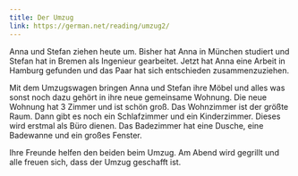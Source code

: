 ```yaml
---
title: Der Umzug
link: https://german.net/reading/umzug2/
---
```


Anna und Stefan ziehen heute um. Bisher hat Anna in München studiert und Stefan hat in Bremen als Ingenieur gearbeitet. Jetzt hat Anna eine Arbeit in Hamburg gefunden und das Paar hat sich entschieden zusammenzuziehen.

Mit dem Umzugswagen bringen Anna und Stefan ihre Möbel und alles was sonst noch dazu gehört in ihre neue gemeinsame Wohnung. Die neue Wohnung hat 3 Zimmer und ist schön groß. Das Wohnzimmer ist der größte Raum. Dann gibt es noch ein Schlafzimmer und ein Kinderzimmer. Dieses wird erstmal als Büro dienen. Das Badezimmer hat eine Dusche, eine Badewanne und ein großes Fenster.

Ihre Freunde helfen den beiden beim Umzug. Am Abend wird gegrillt und alle freuen sich, dass der Umzug geschafft ist.